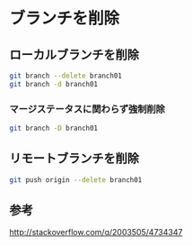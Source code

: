 ﻿# ブランチを削除

## ローカルブランチを削除

```bash
git branch --delete branch01
git branch -d branch01
```

### マージステータスに関わらず強制削除

```bash
git branch -D branch01
```

## リモートブランチを削除

```bash
git push origin --delete branch01
```


## 参考
http://stackoverflow.com/q/2003505/4734347
